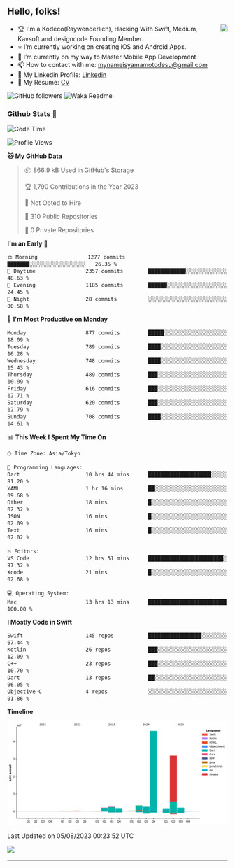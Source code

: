 ## Hello, folks! 
<p>
<img align="right" src="https://media.giphy.com/media/26ufdb3cYKwbRtYVW/giphy.gif" style="max-width:100%;" height="150px">

- 🏆 I'm a Kodeco(Raywenderlich), Hacking With Swift, Medium, Kavsoft and designcode Founding Member.
- ⭐️ I’m currently working on creating iOS and Android Apps.
- 🌱 I’m currently on my way to Master Mobile App Development.
- 📫 How to contact with me: mynameisyamamotodesu@gmail.com
- 🔗 My Linkedin Profile: [Linkedin](https://www.linkedin.com/in/kyo-yamamoto-a2ab50239)
- 🔗 My Resume: [CV](https://www.kickresume.com/cv/ZWKvXV/)

![GitHub followers](https://img.shields.io/github/followers/YamamotoDesu?label=Follow&style=social)
![Waka Readme](https://github.com/YamamotoDesu/YamamotoDesu/workflows/Waka%20Readme/badge.svg)


### Github Stats 🥇 
<!--START_SECTION:waka-->
![Code Time](http://img.shields.io/badge/Code%20Time-481%20hrs%2057%20mins-blue)

![Profile Views](http://img.shields.io/badge/Profile%20Views-1-blue)

**🐱 My GitHub Data** 

> 📦 866.9 kB Used in GitHub's Storage 
 > 
> 🏆 1,790 Contributions in the Year 2023
 > 
> 🚫 Not Opted to Hire
 > 
> 📜 310 Public Repositories 
 > 
> 🔑 0 Private Repositories 
 > 
**I'm an Early 🐤** 

```text
🌞 Morning                1277 commits        ███████░░░░░░░░░░░░░░░░░░   26.35 % 
🌆 Daytime                2357 commits        ████████████░░░░░░░░░░░░░   48.63 % 
🌃 Evening                1185 commits        ██████░░░░░░░░░░░░░░░░░░░   24.45 % 
🌙 Night                  28 commits          ░░░░░░░░░░░░░░░░░░░░░░░░░   00.58 % 
```
📅 **I'm Most Productive on Monday** 

```text
Monday                   877 commits         █████░░░░░░░░░░░░░░░░░░░░   18.09 % 
Tuesday                  789 commits         ████░░░░░░░░░░░░░░░░░░░░░   16.28 % 
Wednesday                748 commits         ████░░░░░░░░░░░░░░░░░░░░░   15.43 % 
Thursday                 489 commits         ███░░░░░░░░░░░░░░░░░░░░░░   10.09 % 
Friday                   616 commits         ███░░░░░░░░░░░░░░░░░░░░░░   12.71 % 
Saturday                 620 commits         ███░░░░░░░░░░░░░░░░░░░░░░   12.79 % 
Sunday                   708 commits         ████░░░░░░░░░░░░░░░░░░░░░   14.61 % 
```


📊 **This Week I Spent My Time On** 

```text
🕑︎ Time Zone: Asia/Tokyo

💬 Programming Languages: 
Dart                     10 hrs 44 mins      ████████████████████░░░░░   81.20 % 
YAML                     1 hr 16 mins        ██░░░░░░░░░░░░░░░░░░░░░░░   09.68 % 
Other                    18 mins             █░░░░░░░░░░░░░░░░░░░░░░░░   02.32 % 
JSON                     16 mins             █░░░░░░░░░░░░░░░░░░░░░░░░   02.09 % 
Text                     16 mins             █░░░░░░░░░░░░░░░░░░░░░░░░   02.02 % 

🔥 Editors: 
VS Code                  12 hrs 51 mins      ████████████████████████░   97.32 % 
Xcode                    21 mins             █░░░░░░░░░░░░░░░░░░░░░░░░   02.68 % 

💻 Operating System: 
Mac                      13 hrs 13 mins      █████████████████████████   100.00 % 
```

**I Mostly Code in Swift** 

```text
Swift                    145 repos           █████████████████░░░░░░░░   67.44 % 
Kotlin                   26 repos            ███░░░░░░░░░░░░░░░░░░░░░░   12.09 % 
C++                      23 repos            ███░░░░░░░░░░░░░░░░░░░░░░   10.70 % 
Dart                     13 repos            ██░░░░░░░░░░░░░░░░░░░░░░░   06.05 % 
Objective-C              4 repos             ░░░░░░░░░░░░░░░░░░░░░░░░░   01.86 % 
```



**Timeline**

![Lines of Code chart](https://raw.githubusercontent.com/YamamotoDesu/YamamotoDesu/main/assets/bar_graph.png)


 Last Updated on 05/08/2023 00:23:52 UTC
<!--END_SECTION:waka-->

![](https://github-profile-summary-cards.vercel.app/api/cards/profile-details?username=YamamotoDesu&theme=vue)

----
